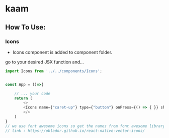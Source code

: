 # kaam


## How To Use:

### Icons
 - Icons component is added to component folder.

go to your desired JSX function and...

```javascript
import Icons from '../../components/Icons';


const App = ()=>{

    // ... your code
    return (
        <>
        <Icons name={"caret-up"} type={"button"} onPress={() => { }} shape={"round"} size={10} />
        </>
    )
}
// we use font awesome icons so get the names from font awesome library
// link : https://oblador.github.io/react-native-vector-icons/

```